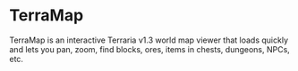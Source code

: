 # TerraMap
TerraMap is an interactive Terraria v1.3 world map viewer that loads quickly and lets you pan, zoom, find blocks, ores, items in chests, dungeons, NPCs, etc.
